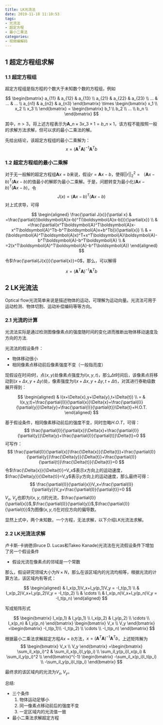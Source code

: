 ```yaml
---
title: LK光流法
date: 2019-11-18 11:10:53
tags:
- 光流法
- 超定方程
- 最小二乘法
categories:
- 视频编解码
---
```

## 1 超定方程组求解

### 1.1 超定方程组


超定方程组是指方程的个数大于未知数个数的方程组，例如


$$
\begin{bmatrix} a_{11} & a_{12} & a_{13} \\ 
a_{21} & a_{22} & a_{23} \\
... & ... & ... \\
a_{n1} & a_{n2} & a_{n3}
\end{bmatrix} \times 
\begin{bmatrix} 
x_1 \\ x_2 \\ x_3 \\
\end{bmatrix} = 
\begin{bmatrix} 
b_1 \\ b_2 \\ ... \\ b_n \\
\end{bmatrix}
$$


其中，$n>3$，将上述方程表示为$\boldsymbol{A}\_{n\times 3}x\_{3\times 1}=b\_{n\times 1}$，该方程不能按照一般的求解方法求解，但可以求的最小二乘法的解。


先给出结论，该超定方程组的最小二乘解为：
$$x=(\boldsymbol{A}^{T}\boldsymbol{A})^{-1}\boldsymbol{A}^{T}b$$

### 1.2 超定方程组的最小二乘解
对于无一般解的超定方程组$\boldsymbol{A}x=b$来说，假设$r=\boldsymbol{A}x -b$，使得$||r||^2_2=（\boldsymbol{A}x -b)^{T}(\boldsymbol{A}x -b)$的值最小的解即为最小二乘解。于是，问题转变为最小化$(\boldsymbol{A}x -b)^{T}(\boldsymbol{A}x -b)$，令
$$J(x)=(\boldsymbol{A}x-b)^T(\boldsymbol{A}x-b)$$
对上式求导，可得 

$$
\begin{aligned}
\frac{\partial J(x)}{\partial x} & =\frac{\partial{(\boldsymbol{A}x-b)^T(\boldsymbol{A}x-b)}}{\partial{x}} \\
& =\frac{\partial(x^T\boldsymbol{A}^T\boldsymbol{A}x-x^T\boldsymbol{A}^Tb-b^T\boldsymbol{A}x+b^Tb)}{\partial{x}} \\
& =(\boldsymbol{A}^T\boldsymbol{A}x)^T+x^T\boldsymbol{A}\boldsymbol{A}-b^T\boldsymbol{A}-b^T\boldsymbol{A} \\
& =2(x^T\boldsymbol{A}^T\boldsymbol{A}-b^T\boldsymbol{A})
\end{aligned}
$$

令$\frac{\partial{J(x)}}{\partial{x}}=0$，那么，可以解得

$$
x=(\boldsymbol{A}^T\boldsymbol{A})^{-1}\boldsymbol{A}^Tb
$$

## 2 LK光流法
Optical flow光流简单来说是描述物体的运动，可理解为运动向量。光流法可用于运动检测、物体切割、运动补偿编码等等方向。
### 2.1 光流的计算
光流法实际是通过检测图像像素点的强度随时间的变化进而推断出物体移动速度及方向的方法.

光流法的假设条件：
- 物体移动很小
- 相同像素点移动前后像素强度不变（一般指亮度）

现假设在时间$t$时，点$(x,y)$处像素点强度为$I(x,y,t)$，那么$\Delta{t}$时间后，该像素点将移动到$(x+\Delta{x},y+\Delta{y})$处，像素强度为$I(x+\Delta{x},y+\Delta{y},t+\Delta{t})$，对其进行泰勒级数展开得到：

$$
\begin{aligned}
    & I(x+\Delta{x},y+\Delta{y},t+\Delta{t}) \\
= & I(x,y,t)+\frac{\partial{I}}{\partial{x}}\Delta{x}+\frac{\partial{I}}{\partial{y}}\Delta{y}+\frac{\partial{I}}{\partial{t}}\Delta{t}+H.O.T.
\end{aligned}
$$

基于假设条件，相同像素移动前后的强度不变，同时忽略$H.O.T$，可得：
$$
\frac{\partial{I}}{\partial{x}}\Delta{x}+\frac{\partial{I}}{\partial{y}}\Delta{y}+\frac{\partial{I}}{\partial{t}}\Delta{t}=0
$$
可写作：
$$
\frac{\partial{I}}{\partial{x}}\frac{\Delta{x}}{\Delta{t}}+\frac{\partial{I}}{\partial{y}}\frac{\Delta{y}}{\Delta{t}}+\frac{\partial{I}}{\partial{t}}\frac{\Delta{t}}{\Delta{t}}=0
$$
令$\frac{\Delta{x}}{\Delta{t}}=V_x$表示$x$方向上的运动速度，$\frac{\Delta{y}}{\Delta{t}}=V_y$表示$y$方向上的运动速度，那么最终可得：
$$
\frac{\partial{I}}{\partial{x}}V_x+\frac{\partial{I}}{\partial{y}}V_y+\frac{\partial{I}}{\partial{t}}=0
$$
$V_x$, $V_y$也即为$I(x,y,t)$的光流，$\frac{\partial{I}}{\partial{x}}$,$\frac{\partial{I}}{\partial{y}}$,$\frac{\partial{I}}{\partial{t}}$为图像$(x,y,t)$在对应方向的偏导数。

显然上式中，两个未知数，一个方程，无法求解，以下介绍LK光流法求解。

### 2.2 LK光流法求解
卢卡斯-卡纳徳(Bruce D. Lucas和Takeo Kanade)光流法在光流假设条件下增加了另一个假设条件
- 假设光流在像素点的邻域是一个常数

那么，假设研究领域大小为$N\times{N}$，那么在该区域内的光流均相等，根据光流的计算方法，该区域内有等式：

$$
\begin{aligned}
    & I_x(p_1)V_x+I_y(p_1)V_y = -I_t(p_1) \\
    & I_x(p_2)V_x+I_y(p_2)V_y = -I_t(p_2) \\
    & \cdots                              \\
    & I_x(p_n)V_x+I_y(p_n)V_y = -I_t(p_n)
\end{aligned}
$$

写成矩阵形式

$$
\begin{bmatrix}
    I_x(p_1) & I_y(p_1) \\
    I_x(p_2) & I_y(p_2) \\
    \cdots \\
    I_x(p_n) & I_y(p_n)
\end{bmatrix}
\begin{bmatrix}
    V_x \\ V_y
\end{bmatrix}
=\begin{bmatrix}
    -I_t(p_1)\\
    -I_t(p_2) \\
    \cdots \\
    -I_t(p_n)
\end{bmatrix}
$$

根据最小二乘法求解超定方程$Ax=b$方法，$x=(\boldsymbol{A}^T\boldsymbol{A})^{-1}\boldsymbol{A}^Tb$，上述矩阵解为
$$
\begin{bmatrix}
    V_x \\ V_y
\end{bmatrix}
=\begin{bmatrix}
    \sum_iI_x(p_i)^2 & \sum_iI_x(p_i)I_y(p_i) \\
    \sum_iI_y(p_i)I_x(p_i) & \sum_iI_y(p_i)^2 \\
\end{bmatrix}^{-1}
\begin{bmatrix}
    -\sum_iI_x(p_i)I_t(p_i) \\
    -\sum_iI_y(p_i)I_t(p_i)
\end{bmatrix}
$$

最终求的该区域内的光流为$V_x,V_y$。

总结:
- 三个条件
  1. 物体运动足够小
  2. 同一像素点移动前后的强度不变
  3. 一定区域内的光流值一致
- 最小二乘法求解超定方程
